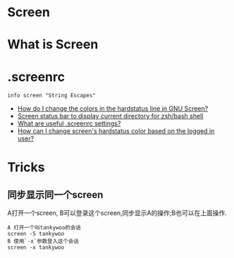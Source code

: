 # Screen #

# What is Screen #

# .screenrc #

`info screen "String Escapes"`  

* [How do I change the colors in the hardstatus line in GNU Screen?](http://superuser.com/questions/31047/how-do-i-change-the-colors-in-the-hardstatus-line-in-gnu-screen)
* [Screen status bar to display current directory for zsh/bash shell](http://unix.stackexchange.com/questions/28430/screen-status-bar-to-display-current-directory-for-zsh-bash-shell)
* [What are useful .screenrc settings?](http://serverfault.com/questions/3740/what-are-useful-screenrc-settings)
* [How can I change screen's hardstatus color based on the logged in user?](http://unix.stackexchange.com/questions/62842/how-can-i-change-screens-hardstatus-color-based-on-the-logged-in-user)

# Tricks #

## 同步显示同一个screen ##
A打开一个screen, B可以登录这个screen,同步显示A的操作;B也可以在上面操作.

	A 打开一个叫tankywoo的会话
	screen -S tankywoo
	B 使用`-x`参数登入这个会话
	screen -x tankywoo